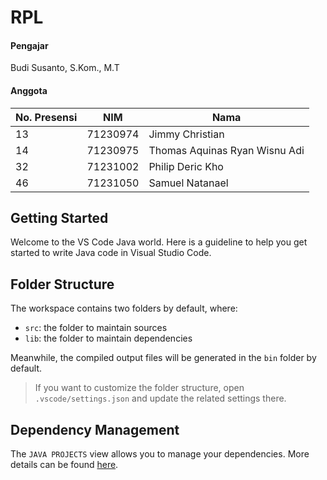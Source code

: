 # RPL
#### Pengajar
Budi Susanto, S.Kom., M.T <br>

#### Anggota <br>
| No. Presensi | NIM | Nama |
|--------------|-----|------|
|13 | 71230974 | Jimmy Christian |
|14 | 71230975 | Thomas Aquinas Ryan Wisnu Adi |
|32 | 71231002 | Philip Deric Kho |
|46 | 71231050 | Samuel Natanael |

## Getting Started
Welcome to the VS Code Java world. Here is a guideline to help you get started to write Java code in Visual Studio Code.

## Folder Structure

The workspace contains two folders by default, where:

- `src`: the folder to maintain sources
- `lib`: the folder to maintain dependencies

Meanwhile, the compiled output files will be generated in the `bin` folder by default.

> If you want to customize the folder structure, open `.vscode/settings.json` and update the related settings there.

## Dependency Management

The `JAVA PROJECTS` view allows you to manage your dependencies. More details can be found [here](https://github.com/microsoft/vscode-java-dependency#manage-dependencies).
